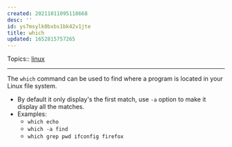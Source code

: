 ```yaml
---
created: 20211011095118668
desc: ''
id: ys7msylk0bxbs1bk42v1jte
title: which
updated: 1652815757265
---
```

   
Topics::  [linux](../topics/linux.md)   
   
   
---   
   
The `which` command can be used to find where a program is located in your Linux file system.   
   
   
- By default it only display's the first match, use `-a` option to make it display all the matches.   
- Examples:   
  - `which echo`   
  - `which -a find`   
  - `which grep pwd ifconfig firefox`